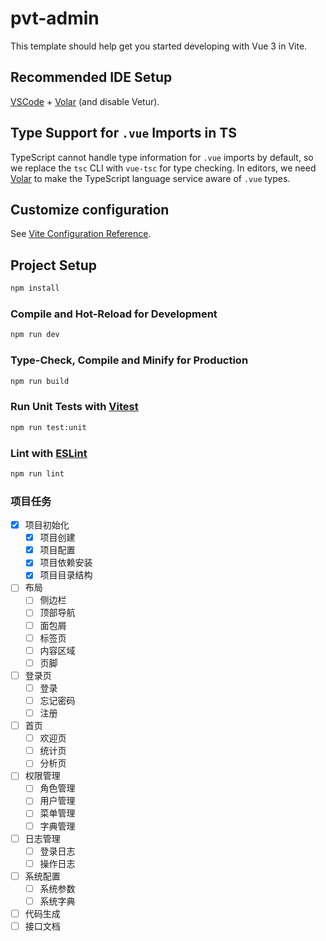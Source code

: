 # pvt-admin

This template should help get you started developing with Vue 3 in Vite.

## Recommended IDE Setup

[VSCode](https://code.visualstudio.com/) + [Volar](https://marketplace.visualstudio.com/items?itemName=Vue.volar) (and disable Vetur).

## Type Support for `.vue` Imports in TS

TypeScript cannot handle type information for `.vue` imports by default, so we replace the `tsc` CLI with `vue-tsc` for type checking. In editors, we need [Volar](https://marketplace.visualstudio.com/items?itemName=Vue.volar) to make the TypeScript language service aware of `.vue` types.

## Customize configuration

See [Vite Configuration Reference](https://vite.dev/config/).

## Project Setup

```sh
npm install
```

### Compile and Hot-Reload for Development

```sh
npm run dev
```

### Type-Check, Compile and Minify for Production

```sh
npm run build
```

### Run Unit Tests with [Vitest](https://vitest.dev/)

```sh
npm run test:unit
```

### Lint with [ESLint](https://eslint.org/)

```sh
npm run lint
```

### 项目任务

- [x] 项目初始化
  - [x] 项目创建
  - [x] 项目配置
  - [x] 项目依赖安装
  - [x] 项目目录结构
- [ ] 布局
  - [ ] 侧边栏
  - [ ] 顶部导航
  - [ ] 面包屑
  - [ ] 标签页
  - [ ] 内容区域
  - [ ] 页脚
- [ ] 登录页
  - [ ] 登录
  - [ ] 忘记密码
  - [ ] 注册
- [ ] 首页
  - [ ] 欢迎页
  - [ ] 统计页
  - [ ] 分析页
- [ ] 权限管理
  - [ ] 角色管理
  - [ ] 用户管理
  - [ ] 菜单管理
  - [ ] 字典管理
- [ ] 日志管理
  - [ ] 登录日志
  - [ ] 操作日志
- [ ] 系统配置
  - [ ] 系统参数
  - [ ] 系统字典
- [ ] 代码生成
- [ ] 接口文档
